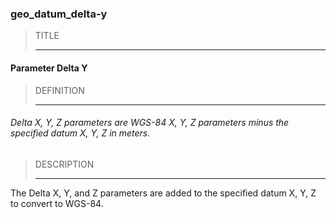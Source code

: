 ### geo_datum_delta-y



> TITLE
> 
> ------

#### Parameter Delta Y



> DEFINITION
> 
> ------

###### Delta X, Y, Z parameters are WGS-84 X, Y, Z parameters minus the specified datum X, Y, Z in meters.



> DESCRIPTION
> 
> ------

The Delta X, Y, and Z parameters are added to the specified datum X, Y, Z to convert to WGS-84.